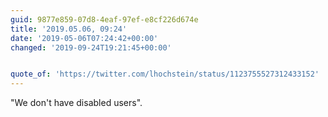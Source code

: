```yaml
---
guid: 9877e859-07d8-4eaf-97ef-e8cf226d674e
title: '2019.05.06, 09:24'
date: '2019-05-06T07:24:42+00:00'
changed: '2019-09-24T19:21:45+00:00'


quote_of: 'https://twitter.com/lhochstein/status/1123755527312433152'
---
```


"We don't have disabled users".
